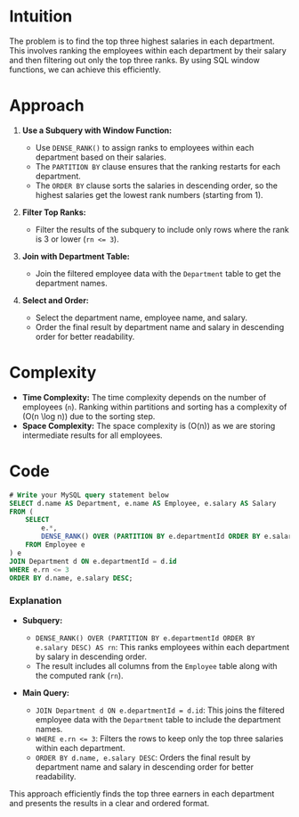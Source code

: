 # Intuition
The problem is to find the top three highest salaries in each department. This involves ranking the employees within each department by their salary and then filtering out only the top three ranks. By using SQL window functions, we can achieve this efficiently.

# Approach
1. **Use a Subquery with Window Function:**
   - Use `DENSE_RANK()` to assign ranks to employees within each department based on their salaries.
   - The `PARTITION BY` clause ensures that the ranking restarts for each department.
   - The `ORDER BY` clause sorts the salaries in descending order, so the highest salaries get the lowest rank numbers (starting from 1).

2. **Filter Top Ranks:**
   - Filter the results of the subquery to include only rows where the rank is 3 or lower (`rn <= 3`).

3. **Join with Department Table:**
   - Join the filtered employee data with the `Department` table to get the department names.

4. **Select and Order:**
   - Select the department name, employee name, and salary.
   - Order the final result by department name and salary in descending order for better readability.

# Complexity
- **Time Complexity:** The time complexity depends on the number of employees (`n`). Ranking within partitions and sorting has a complexity of \(O(n \log n)\) due to the sorting step.
- **Space Complexity:** The space complexity is \(O(n)\) as we are storing intermediate results for all employees.

# Code
```sql
# Write your MySQL query statement below
SELECT d.name AS Department, e.name AS Employee, e.salary AS Salary
FROM (
    SELECT 
        e.*,
        DENSE_RANK() OVER (PARTITION BY e.departmentId ORDER BY e.salary DESC) AS rn
    FROM Employee e
) e
JOIN Department d ON e.departmentId = d.id
WHERE e.rn <= 3
ORDER BY d.name, e.salary DESC;
```

### Explanation
- **Subquery:**
  - `DENSE_RANK() OVER (PARTITION BY e.departmentId ORDER BY e.salary DESC) AS rn`: This ranks employees within each department by salary in descending order.
  - The result includes all columns from the `Employee` table along with the computed rank (`rn`).

- **Main Query:**
  - `JOIN Department d ON e.departmentId = d.id`: This joins the filtered employee data with the `Department` table to include the department names.
  - `WHERE e.rn <= 3`: Filters the rows to keep only the top three salaries within each department.
  - `ORDER BY d.name, e.salary DESC`: Orders the final result by department name and salary in descending order for better readability.

This approach efficiently finds the top three earners in each department and presents the results in a clear and ordered format.
